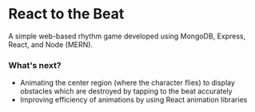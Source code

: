 # React to the Beat

A simple web-based rhythm game developed using MongoDB, Express, React, and Node (MERN).

### What's next?

- Animating the center region (where the character flies) to display obstacles which are destroyed by tapping to the beat accurately
- Improving efficiency of animations by using React animation libraries
